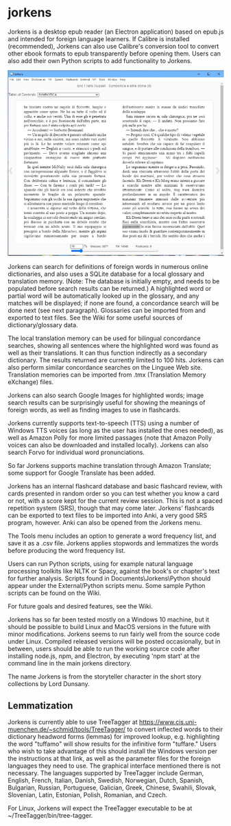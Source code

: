 # jorkens
Jorkens is a desktop epub reader (an Electron application) based on epub.js and intended for foreign language learners. If Calibre is installed (recommended), Jorkens can also use Calibre's conversion tool to convert other ebook formats to epub transparently before opening them. Users can also add their own Python scripts to add functionality to Jorkens. 

![screen shot](screenshot.JPG)

Jorkens can search for definitions of foreign words in numerous online dictionaries, and also uses a SQLite database for a local glossary and translation memory. (Note: The  database is initially empty, and needs to be populated before search results can be returned.) A highlighted word or partial word will be automatically looked up in the glossary, and any matches will be displayed; if none are found, a concordance search will be done next (see next paragraph). Glossaries can be imported from and exported to text files. See the Wiki for some useful sources of dictionary/glossary data. 

The local translation memory can be used for bilingual concordance searches, showing all sentences where the highlighted word was found as well as their translations.  It can thus function indirectly as a secondary dictionary. The results returned are currently limited to 100 hits. Jorkens can also perform similar concordance searches on the Linguee Web site.  Translation memories can be imported from .tmx (Translation Memory eXchange) files. 

Jorkens can also search Google Images for highlighted words; image search results can be surprisingly useful for showing the meanings of foreign words, as well as finding images to use in flashcards. 

Jorkens currently supports text-to-speech (TTS) using a number of Windows TTS voices (as long as the user has installed the ones needed), as well as Amazon Polly for more limited passages (note that Amazon Polly voices can also be downloaded and installed locally). Jorkens can also search Forvo for individual word pronunciations. 

So far Jorkens supports machine translation through Amazon Translate; some support for Google Translate has been added. 

Jorkens has an internal flashcard database and basic flashcard review, with cards presented in random order so you can test whether you know a card or not, with a score kept for the current review session. This is not a spaced repetition system (SRS), though that may come later. Jorkens' flashcards can be exported to text files to be imported into Anki, a very good SRS program, however. Anki can also be opened from the Jorkens menu.

The Tools menu includes an option to generate a word frequency list, and save it as a .csv file. Jorkens applies stopwords and lemmatizes the words before producing the word frequency list. 

Users can run Python scripts, using for example natural language processing toolkits like NLTK or Spacy, against the book's or chapter's text for further analysis. Scripts found in Documents\Jorkens\Python should appear under the External/Python scripts menu. Some sample Python scripts can be found on the Wiki. 

For future goals and desired features, see the Wiki. 

Jorkens has so far been tested mostly on a Windows 10 machine, but it should be possible to build Linux and MacOS versions in the future with minor modifications. Jorkens seems to run fairly well from the source code under Linux. Compiled released versions will be posted occasionally, but in between, users should be able to run the working source code after installing node.js, npm, and Electron, by executing 'npm start' at the command line in the main jorkens directory. 

The name Jorkens is from the storyteller character in the short story collections by Lord Dunsany. 

## Lemmatization ##

Jorkens is currently able to use TreeTagger at https://www.cis.uni-muenchen.de/~schmid/tools/TreeTagger/ to convert inflected words to their dictionary headword forms (lemmas) for improved lookup, e.g. highlighting the word "tuffamo" will show results for the infinitive form "tuffare." Users who wish to take advantage of this should install the Windows version per the instructions at that link, as well as the parameter files for the foreign languages they need to use. The graphical interface mentioned there is not necessary. The languages supported by TreeTagger include German, English, French, Italian, Danish, Swedish, Norwegian, Dutch, Spanish, Bulgarian, Russian, Portuguese, Galician, Greek, Chinese, Swahili, Slovak, Slovenian, Latin, Estonian, Polish, Romanian, and Czech. 

For Linux, Jorkens will expect the TreeTagger executable to be at ~/TreeTagger/bin/tree-tagger. 
